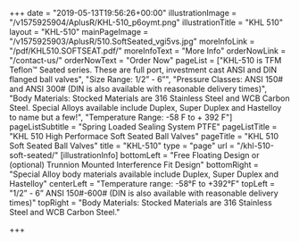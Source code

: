 +++
date = "2019-05-13T19:56:26+00:00"
illustrationImage = "/v1575925904/AplusR/KHL-510_p6oymt.png"
illustrationTitle = "KHL 510"
layout = "KHL-510"
mainPageImage = "/v1575925903/AplusR/510.SoftSeated_vgi5vs.jpg"
moreInfoLink = "/pdf/KHL510.SOFTSEAT.pdf/"
moreInfoText = "More Info"
orderNowLink = "/contact-us/"
orderNowText = "Order Now"
pageList = ["KHL-510 is TFM Teflon™ Seated series. These are full port, investment cast ANSI and DIN flanged ball valves", "Size Range: 1/2” - 6”", "Pressure Classes: ANSI 150# and ANSI 300# (DIN is also available with reasonable delivery times)", "Body Materials: Stocked Materials are 316 Stainless Steel and WCB Carbon Steel. Special Alloys available include Duplex, Super Duplex and Hastelloy to name but a few!", "Temperature Range: -58 F to + 392 F"]
pageListSubtitle = "Spring Loaded Sealing System PTFE"
pageListTitle = "KHL 510 High Performace Soft Seated Ball Valves"
pageTitle = "KHL 510 Soft Seated Ball Valves"
title = "KHL-510"
type = "page"
url = "/khl-510-soft-seated/"
[illustrationInfo]
bottomLeft = "Free Floating Design or (optional) Trunnion Mounted Interference Fit Design"
bottomRight = "Special Alloy body materials available include Duplex, Super Duplex and Hastelloy"
centerLeft = "Temperature range:  -58°F to +392°F"
topLeft = "1/2” - 6” ANSI 150#-600# (DIN is also available with reasonable delivery times)"
topRight = "Body Materials: Stocked Materials are 316 Stainless Steel and WCB Carbon Steel."

+++
